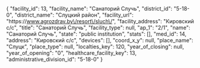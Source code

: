 {
    "facility_id": 13,
    "facility_name": "Санаторий Случь",
    "district_id": "5-18-0",
    "district_name": "Слуцкий район",
    "facility_url": "https:\/\/www.agrozdrav.by\/resort\/sluch\/",
    "facility_address": "Кировский с\/с",
    "title": "Санаторий Случь",
    "facility_type": null,
    "ap_1": "2\/1",
    "name": "Санаторий Случь",
    "state": "public institution",
    "stats": [],
    "med_id": 14,
    "address": "Кировский с\/с",
    "devices": [],
    "coord_x_y": null,
    "place_name": "Слуцк",
    "place_type": null,
    "localties_key": 120,
    "year_of_closing": null,
    "year_of_opening": "0",
    "healthcare_facility_key": 13,
    "administrative_division_id": "5-18-0"
}